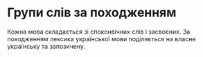# Групи слів за походженням

<div class="space">Кожна мова складається зi споконвiчних слiв i засвоєних. За походженням лексика української мови подiляється на власне українську та запозичену.</div>

